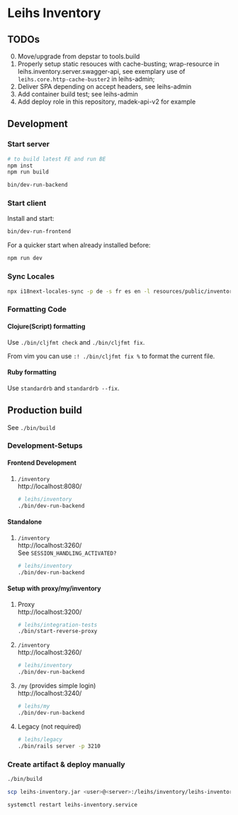 # Leihs Inventory

## TODOs

0. Move/upgrade from depstar to tools.build
1. Properly setup static resouces with cache-busting; wrap-resource in
   leihs.inventory.server.swagger-api, see exemplary use of
   `leihs.core.http-cache-buster2` in leihs-admin;
2. Deliver SPA depending on accept headers, see leihs-admin
3. Add container build test; see leihs-admin
4. Add deploy role in this repository, madek-api-v2 for example

## Development

### Start server

```sh
# to build latest FE and run BE
npm inst
npm run build

bin/dev-run-backend
```

### Start client

Install and start:

```sh
bin/dev-run-frontend
```

For a quicker start when already installed before:

```sh
npm run dev
```

### Sync Locales

```sh
npx i18next-locales-sync -p de -s fr es en -l resources/public/inventory/static/locales/ --spaces 2 --useEmptyString true
```

### Formatting Code

#### Clojure(Script) formatting

Use `./bin/cljfmt check` and `./bin/cljfmt fix`.

From vim you can use `:! ./bin/cljfmt fix %` to format the current file.

#### Ruby formatting

Use `standardrb` and `standardrb --fix`.

## Production build

See `./bin/build`

### Development-Setups

#### Frontend Development

1. `/inventory`  
   http://localhost:8080/

   ```bash
   # leihs/inventory
   ./bin/dev-run-backend
   ```

#### Standalone

1. `/inventory`  
   http://localhost:3260/  
   See `SESSION_HANDLING_ACTIVATED?`
   ```bash
   # leihs/inventory
   ./bin/dev-run-backend
   ```

#### Setup with proxy/my/inventory

1. Proxy  
   http://localhost:3200/
   ```bash
   # leihs/integration-tests
   ./bin/start-reverse-proxy
   ```
2. `/inventory`  
   http://localhost:3260/
   ```bash
   # leihs/inventory
   ./bin/dev-run-backend
   ```
3. `/my` (provides simple login)  
   http://localhost:3240/
   ```bash
   # leihs/my
   ./bin/dev-run-backend
   ```
4. Legacy (not required)
   ```bash
   # leihs/legacy
   ./bin/rails server -p 3210
   ```

### Create artifact & deploy manually

```bash
./bin/build

scp leihs-inventory.jar <user>@<server>:/leihs/inventory/leihs-inventory.jar

systemctl restart leihs-inventory.service
```
